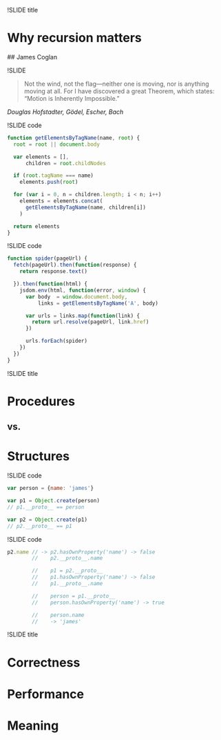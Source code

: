 !SLIDE title
# Why recursion matters
## James Coglan


!SLIDE

> Not the wind, not the flag—neither one is moving, nor is anything moving at
> all. For I have discovered a great Theorem, which states: “Motion is
> Inherently Impossible.”

<cite>Douglas Hofstadter, *Gödel, Escher, Bach*</cite>


!SLIDE code

```js
function getElementsByTagName(name, root) {
  root = root || document.body

  var elements = [],
      children = root.childNodes

  if (root.tagName === name)
    elements.push(root)

  for (var i = 0, n = children.length; i < n; i++)
    elements = elements.concat(
      getElementsByTagName(name, children[i])
    )

  return elements
}
```


!SLIDE code

```js
function spider(pageUrl) {
  fetch(pageUrl).then(function(response) {
    return response.text()

  }).then(function(html) {
    jsdom.env(html, function(error, window) {
      var body  = window.document.body,
          links = getElementsByTagName('A', body)

      var urls = links.map(function(link) {
        return url.resolve(pageUrl, link.href)
      })

      urls.forEach(spider)
    })
  })
}
```


!SLIDE title

# Procedures
## vs.
# Structures


!SLIDE code

```js
var person = {name: 'james'}

var p1 = Object.create(person)
// p1.__proto__ == person

var p2 = Object.create(p1)
// p2.__proto__ == p1
```


!SLIDE code

```js
p2.name // -> p2.hasOwnProperty('name') -> false
        //    p2.__proto__.name

        //    p1 = p2.__proto__
        //    p1.hasOwnProperty('name') -> false
        //    p1.__proto__.name

        //    person = p1.__proto__
        //    person.hasOwnProperty('name') -> true

        //    person.name
        //    -> 'james'
```


!SLIDE title
# Correctness
# Performance
# Meaning
